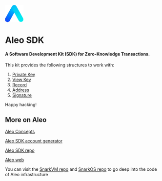 <img src="./public/aleo.svg" alt="drawing" width="60"/>

# Aleo SDK

#### A Software Development Kit (SDK) for Zero-Knowledge Transactions.

This kit provides the following structures to work with:

1. [Private Key](https://entropy1729.github.io/aleo/PrivateKey.html)
2. [View Key](https://entropy1729.github.io/aleo/ViewKey.html)
3. [Record](https://entropy1729.github.io/aleo/Record.html)
4. [Address](https://entropy1729.github.io/aleo/Address.html)
5. [Signature](https://entropy1729.github.io/aleo/Signature.html)

Happy hacking!

## More on Aleo  

[Aleo Concepts](https://developer.aleo.org/overview#chapter-1-concepts)

[Aleo SDK account generator](https://aleohq.github.io/aleo/)

[Aleo SDK repo](https://github.com/AleoHQ/aleo)

[Aleo web](https://www.aleo.org/)

You can visit the [SnarkVM repo](https://github.com/AleoHQ/snarkVM) and [SnarkOS repo](https://github.com/AleoHQ/snarkOS) to go deep into the code of Aleo infrastructure
